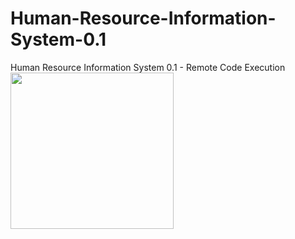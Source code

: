 # Human-Resource-Information-System-0.1
Human Resource Information System 0.1 - Remote Code Execution
<img style="-webkit-user-select: none;margin: auto;cursor: zoom-in;" src="https://www3.0zz0.com/2021/05/09/11/511656484.png" width="261" height="250">
